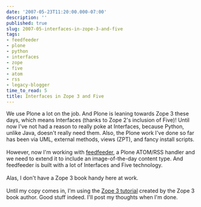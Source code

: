 ```yaml
---
date: '2007-05-23T11:20:00.000-07:00'
description: ''
published: true
slug: 2007-05-interfaces-in-zope-3-and-five
tags:
- feedfeeder
- plone
- python
- interfaces
- zope
- five
- atom
- rss
- legacy-blogger
time_to_read: 5
title: Interfaces in Zope 3 and Five
---
```


We use Plone a lot on the job.  And Plone is leaning towards Zope 3 these days, which means Interfaces (thanks to Zope 2's inclusion of Five)!  Until now I've not had a reason to really poke at Interfaces, because Python, unlike Java, doesn't really need them.  Also, the Plone work I've done so far has been via UML, external methods, views (ZPT), and fancy install scripts.<br /><br />However, now I'm working with <a href="http://plone.org/products/feedfeeder">feedfeeder</a>, a Plone ATOM/RSS handler and we need to extend it to include an image-of-the-day content type.  And feedfeeder is built with a lot of Interfaces and Five technology.<br /><br />Alas, I don't have a Zope 3 book handy here at work.<br /><br />Until my copy comes in, I'm using the <a href="http://worldcookery.com/files/ploneconf05-five/">Zope 3 tutorial</a> created by the Zope 3 book author.  Good stuff indeed.  I'll post my thoughts when I'm done.